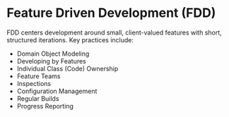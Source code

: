 # Feature Driven Development (FDD)

FDD centers development around small, client-valued features with short, structured iterations. Key practices include:

- Domain Object Modeling
- Developing by Features
- Individual Class (Code) Ownership
- Feature Teams
- Inspections
- Configuration Management
- Regular Builds
- Progress Reporting